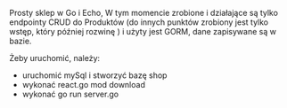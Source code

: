 Prosty sklep w Go i Echo,
W tym momencie zrobione i działające są tylko endpointy CRUD do Produktów (do innych punktów zrobiony jest tylko wstęp, który później rozwinę ) i użyty jest GORM, dane zapisywane są w bazie.


Żeby uruchomić, należy:

* uruchomić mySql i stworzyć bazę shop
* wykonać react.go mod download
* wykonać go run server.go